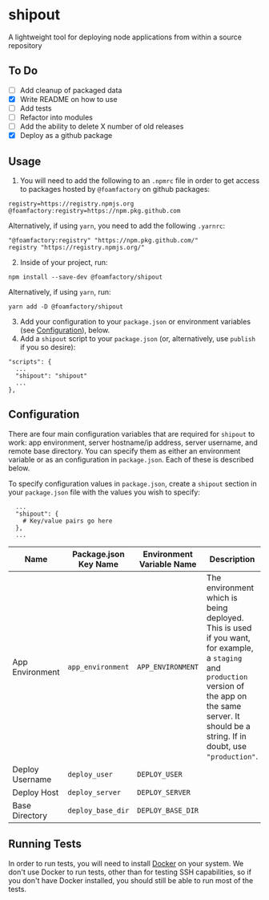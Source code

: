 # shipout
A lightweight tool for deploying node applications from within a source repository

## To Do
  - [ ] Add cleanup of packaged data
  - [x] Write README on how to use
  - [ ] Add tests
  - [ ] Refactor into modules
  - [ ] Add the ability to delete X number of old releases
  - [x] Deploy as a github package

## Usage
1. You will need to add the following to an `.npmrc` file in order to get access
to packages hosted by `@foamfactory` on github packages:
```
registry=https://registry.npmjs.org
@foamfactory:registry=https://npm.pkg.github.com
```
Alternatively, if using `yarn`, you need to add the following `.yarnrc`:
```
"@foamfactory:registry" "https://npm.pkg.github.com/"
registry "https://registry.npmjs.org/"
```

2. Inside of your project, run:
```
npm install --save-dev @foamfactory/shipout
```
Alternatively, if using `yarn`, run:
```
yarn add -D @foamfactory/shipout
```

3. Add your configuration to your `package.json` or environment variables (see
  [Configuration](#configuration)), below.
4. Add a `shipout` script to your `package.json` (or, alternatively, use
  `publish` if you so desire):
  ```
  "scripts": {
    ...
    "shipout": "shipout"
    ...
  },
  ```

## Configuration
There are four main configuration variables that are required for `shipout` to
work: app environment, server hostname/ip address, server username, and remote
base directory. You can specify them as either an environment variable or as an
configuration in `package.json`. Each of these is described below.

To specify configuration values in `package.json`, create a `shipout` section in
your `package.json` file with the values you wish to specify:
```
  ...
  "shipout": {
    # Key/value pairs go here
  },
  ...
```

| Name            | Package.json Key Name  | Environment Variable Name | Description |
| --------------- | ---------------------- | ------------------------- | ----------- |
| App Environment | `app_environment`      | `APP_ENVIRONMENT`         | The environment which is being deployed. This is used if you want, for example, a `staging` and `production` version of the app on the same server. It should be a string. If in doubt, use `"production"`. |
| Deploy Username | `deploy_user`          | `DEPLOY_USER`             |             |
| Deploy Host     | `deploy_server`        | `DEPLOY_SERVER`           |             |
| Base Directory  | `deploy_base_dir`      | `DEPLOY_BASE_DIR`         |             |

## Running Tests
In order to run tests, you will need to install [Docker](http://www.docker.com) on your system. We don't use Docker to run tests, other than for testing SSH capabilities, so if you don't have Docker installed, you should still be able to run most of the tests.
